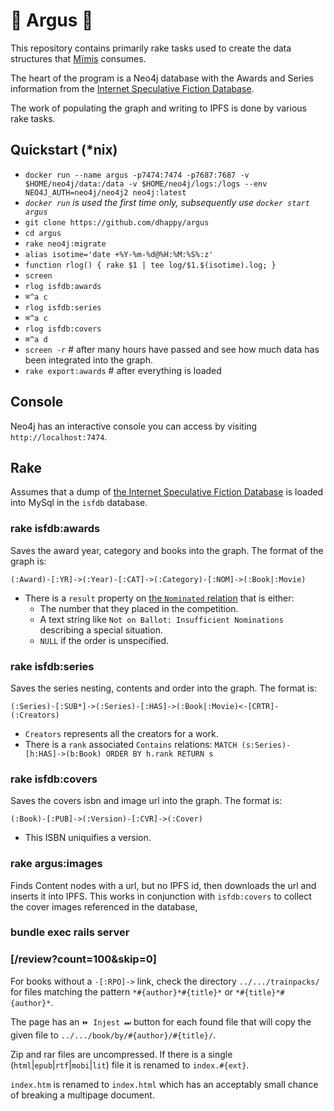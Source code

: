 # 🦚 Argus 🦚

This repository contains primarily rake tasks used to create the data structures that [Mïmis](//github.com/dhappy/mimis) consumes.

The heart of the program is a Neo4j database with the Awards and Series information from the [Internet Speculative Fiction Database](//isfdb.org).

The work of populating the graph and writing to IPFS is done by various rake tasks.

## Quickstart (*nix)

* `docker run --name argus -p7474:7474 -p7687:7687 -v $HOME/neo4j/data:/data -v $HOME/neo4j/logs:/logs --env NEO4J_AUTH=neo4j/neo4j2 neo4j:latest`
* *`docker run` is used the first time only, subsequently use `docker start argus`*
* `git clone https://github.com/dhappy/argus`
* `cd argus`
* `rake neo4j:migrate`
* `alias isotime='date +%Y-%m-%d@%H:%M:%S%:z'`
* `function rlog() { rake $1 | tee log/$1.$(isotime).log; }`
* `screen`
* `rlog isfdb:awards`
* `⌘^a c`
* `rlog isfdb:series`
* `⌘^a c`
* `rlog isfdb:covers`
* `⌘^a d`
* `screen -r` # after many hours have passed and see how much data has been integrated into the graph.
* `rake export:awards` # after everything is loaded

## Console

Neo4j has an interactive console you can access by visiting `http://localhost:7474`.

## Rake

Assumes that a dump of [the Internet Speculative Fiction Database](http://www.isfdb.org/wiki/index.php/ISFDB_Downloads) is loaded into MySql in the `isfdb` database.

### rake isfdb:awards

Saves the award year, category and books into the graph. The format of the graph is:

`(:Award)-[:YR]->(:Year)-[:CAT]->(:Category)-[:NOM]->(:Book|:Movie)`

* There is a `result` property on [the `Nominated` relation](app/models/nominated.rb) that is either:
  * The number that they placed in the competition.
  * A text string like `Not on Ballot: Insufficient Nominations` describing a special situation.
  * `NULL` if the order is unspecified.

### rake isfdb:series

Saves the series nesting, contents and order into the graph. The format is:

`(:Series)-[:SUB*]->(:Series)-[:HAS]->(:Book|:Movie)<-[CRTR]-(:Creators)`

* `Creators` represents all the creators for a work.
* There is a `rank` associated `Contains` relations: `MATCH (s:Series)-[h:HAS]->(b:Book) ORDER BY h.rank RETURN s`

### rake isfdb:covers

Saves the covers isbn and image url into the graph. The format is:

`(:Book)-[:PUB]->(:Version)-[:CVR]->(:Cover)`

* This ISBN uniquifies a version.

### rake argus:images

Finds Content nodes with a url, but no IPFS id, then downloads the url and inserts it into IPFS. This works in conjunction with `isfdb:covers` to collect the cover images referenced in the database,

<!--
### rake epubs:create

Spiders a directory tree and where there is an index.html, but no index.epub, it creates the necessary files for a basic epub and zips the directory to index.epub.

There's a git repo created for every position in the corpus (the Hugo and Nebula Award literary nominees). In that directory is an exploded EPUB (EPUB is just a particularly structured ZIP archive).

### rake epubs:git

Spiders and in directories with an index.epub the file is exploded, the results added to git, and the commit [pushed to IPFS](//github.com/dhappy/git-remote-igis).

### rake export:covers

Creates a regular unix filesystem of the form `book/by/#{author}/#{title}/#{isbn}.#{type}` from the IPFS ids stored in `Cover` objects.

### rake git:cmd['add -r .']

Spiders and, for each repository that is found, add all the files.

### rake git:commit['importing images 🖼']

Spiders and, for each repository that is found, commits with the given message and pushes to IPFS.

### rake export:ipfs

Creates a mutable filesystem with all the award winning books with content.

### rake export:awards
-->

### bundle exec rails server

### [/review?count=100&skip=0]

For books without a `-[:RPO]->` link, check the directory `../.../trainpacks/` for files matching the pattern `*#{author}*#{title}*` or `*#{title}*#{author}*`.

The page has an `⏩ Injest ⏭` button for each found file that will copy the given file to `../.../book/by/#{author}/#{title}/`.

Zip and rar files are uncompressed. If there is a single (`html`|`epub`|`rtf`|`mobi`|`lit`) file it is renamed to `index.#{ext}`.

`index.htm` is renamed to `index.html` which has an acceptably small chance of breaking a multipage document.
